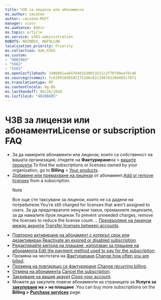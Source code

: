 ```yaml
---
title: ЧЗВ за лицензи или абонаменти
ms.author: cmcatee
author: cmcatee-MSFT
manager: scotv
ms.audience: Admin
ms.topic: article
ms.service: o365-administration
ROBOTS: NOINDEX, NOFOLLOW
localization_priority: Priority
ms.collection: Adm_O365
ms.custom:
- "9002903"
- "5582"
- "5583"
ms.openlocfilehash: 2406001aa64704025d0013521c2f76f99eafdc46
ms.sourcegitcommit: fc62091696591175280c02c29876530d485c7871
ms.translationtype: MT
ms.contentlocale: bg-BG
ms.lasthandoff: 09/26/2020
ms.locfileid: "48286695"
---
```

# <a name="license-or-subscription-faq"></a><span data-ttu-id="ac226-102">ЧЗВ за лицензи или абонаменти</span><span class="sxs-lookup"><span data-stu-id="ac226-102">License or subscription FAQ</span></span>

- <span data-ttu-id="ac226-103">За да намерите абонаменти или лицензи, които са собственост на вашата организация, отидете на **Фактуриране**на  >  [вашите продукти](https://go.microsoft.com/fwlink/p/?linkid=842054).</span><span class="sxs-lookup"><span data-stu-id="ac226-103">To find the subscriptions or licenses owned by your organization, go to **Billing** > [Your products](https://go.microsoft.com/fwlink/p/?linkid=842054).</span></span>
- <span data-ttu-id="ac226-104">[Добавяне или премахване на лицензи](https://docs.microsoft.com/alchemyinsights/how-to-add-or-reduce-licenses) от абонамент.</span><span class="sxs-lookup"><span data-stu-id="ac226-104">[Add or remove licenses](https://docs.microsoft.com/alchemyinsights/how-to-add-or-reduce-licenses) from a subscription.</span></span>
    > [!NOTE]
    > <span data-ttu-id="ac226-105">Все още сте таксувани за лицензи, които не са дадени на потребители.</span><span class="sxs-lookup"><span data-stu-id="ac226-105">You're still charged for licenses that aren't assigned to users.</span></span> <span data-ttu-id="ac226-106">За да предотвратите ненужни такси, премахнете лицензите, за да намалите броя лицензи.</span><span class="sxs-lookup"><span data-stu-id="ac226-106">To prevent unneeded charges, remove the licenses to reduce the license count.</span></span>
<span data-ttu-id="ac226-107">.</span><span class="sxs-lookup"><span data-stu-id="ac226-107">.</span></span> <span data-ttu-id="ac226-108">[Прехвърляне на лицензи между акаунти](https://docs.microsoft.com/alchemyinsights/transfer-licenses-between-tenants).</span><span class="sxs-lookup"><span data-stu-id="ac226-108">[Transfer licenses between accounts](https://docs.microsoft.com/alchemyinsights/transfer-licenses-between-tenants).</span></span>
- <span data-ttu-id="ac226-109">[Повторно активиране на абонамент с изтекъл срок или дезактивиран](https://go.microsoft.com/fwlink/p/?linkid=2117519).</span><span class="sxs-lookup"><span data-stu-id="ac226-109">[Reactivate an expired or disabled subscription](https://go.microsoft.com/fwlink/p/?linkid=2117519).</span></span>
- <span data-ttu-id="ac226-110">[Редактирайте метода на плащане, използван за плащане на абонамента](https://go.microsoft.com/fwlink/p/?linkid=2117167).</span><span class="sxs-lookup"><span data-stu-id="ac226-110">[Edit the payment method used to pay for the subscription](https://go.microsoft.com/fwlink/p/?linkid=2117167).</span></span>
- <span data-ttu-id="ac226-111">Промяна на честотата на [Фактуриране](https://go.microsoft.com/fwlink/p/?linkid=2119112).</span><span class="sxs-lookup"><span data-stu-id="ac226-111">[Change how often you are billed](https://go.microsoft.com/fwlink/p/?linkid=2119112).</span></span>
- <span data-ttu-id="ac226-112">[Промяна на повтарящо се фактуриране](https://go.microsoft.com/fwlink/p/?linkid=2119216).</span><span class="sxs-lookup"><span data-stu-id="ac226-112">[Change recurring billing](https://go.microsoft.com/fwlink/p/?linkid=2119216).</span></span>
- <span data-ttu-id="ac226-113">[Отмяна на абонамента](https://go.microsoft.com/fwlink/p/?linkid=2119113).</span><span class="sxs-lookup"><span data-stu-id="ac226-113">[Cancel the subscription](https://go.microsoft.com/fwlink/p/?linkid=2119113).</span></span>
- <span data-ttu-id="ac226-114">[Закриване на вашия акаунт](https://docs.microsoft.com/alchemyinsights/how-to-close-your-account).</span><span class="sxs-lookup"><span data-stu-id="ac226-114">[Close your account](https://docs.microsoft.com/alchemyinsights/how-to-close-your-account).</span></span>
- <span data-ttu-id="ac226-115">Можете да закупите повече абонаменти на страницата за **Услуги за [закупуване](https://go.microsoft.com/fwlink/p/?linkid=868433) на > на плащане** .</span><span class="sxs-lookup"><span data-stu-id="ac226-115">You can buy more subscriptions on the **Billing > [Purchase services](https://go.microsoft.com/fwlink/p/?linkid=868433)** page.</span></span>